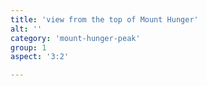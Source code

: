```yaml
---
title: 'view from the top of Mount Hunger'
alt: ''
category: 'mount-hunger-peak'
group: 1
aspect: '3:2'

---
```

